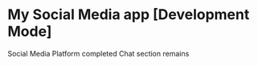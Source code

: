 # My Social Media app [Development Mode]

<!-- Updates -->

Social Media Platform completed
Chat section remains
